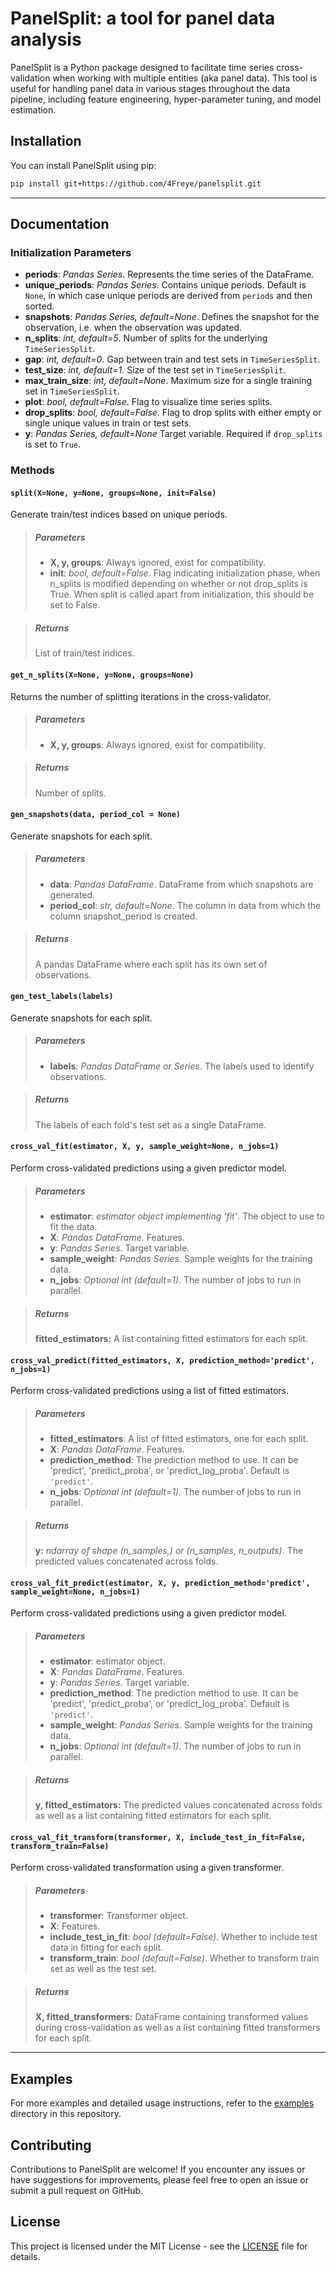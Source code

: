 # PanelSplit: a tool for panel data analysis

PanelSplit is a Python package designed to facilitate time series cross-validation when working with multiple entities (aka panel data). This tool is useful for handling panel data in various stages throughout the data pipeline, including feature engineering, hyper-parameter tuning, and model estimation.

## Installation

You can install PanelSplit using pip:

```bash
pip install git+https://github.com/4Freye/panelsplit.git
```
---

## Documentation

### Initialization Parameters
- **periods**: *Pandas Series*. Represents the time series of the DataFrame.
- **unique_periods**: *Pandas Series*. Contains unique periods. Default is `None`, in which case unique periods are derived from `periods` and then sorted.
- **snapshots**: *Pandas Series, default=None*. Defines the snapshot for the observation, i.e. when the observation was updated.
- **n_splits**: *int, default=5*. Number of splits for the underlying `TimeSeriesSplit`.
- **gap**: *int, default=0*. Gap between train and test sets in `TimeSeriesSplit`.
- **test_size**: *int, default=1*. Size of the test set in `TimeSeriesSplit`.
- **max_train_size**: *int, default=None*. Maximum size for a single training set in `TimeSeriesSplit`.
- **plot**: *bool, default=False*. Flag to visualize time series splits.
- **drop_splits**: *bool, default=False*. Flag to drop splits with either empty or single unique values in train or test sets.
- **y**: *Pandas Series, default=None* Target variable. Required if `drop_splits` is set to `True`.

### Methods

#### `split(X=None, y=None, groups=None, init=False)`
Generate train/test indices based on unique periods.

  > ##### Parameters
  > - **X, y, groups**: Always ignored, exist for compatibility.
  > - **init**: *bool, default=False*. Flag indicating initialization phase, when n_splits is modified depending on whether or not drop_splits is True. When split is called apart from initialization, this should be set to False.

  > ##### Returns
  > List of train/test indices.

#### `get_n_splits(X=None, y=None, groups=None)`
Returns the number of splitting iterations in the cross-validator.

  > ##### Parameters
  > - **X, y, groups**: Always ignored, exist for compatibility.
  
  > ##### Returns
  > Number of splits.

#### `gen_snapshots(data, period_col = None)`
Generate snapshots for each split.

  > ##### Parameters
  > - **data**:  *Pandas DataFrame*. DataFrame from which snapshots are generated.
  > - **period_col**: *str, default=None*. The column in data from which the column snapshot_period is created.

  > ##### Returns
  > A pandas DataFrame where each split has its own set of observations.

#### `gen_test_labels(labels)`
Generate snapshots for each split.

  > ##### Parameters
  > - **labels**:  *Pandas DataFrame or Series*. The labels used to identify observations.

  > ##### Returns
  > The labels of each fold's test set as a single DataFrame.

#### `cross_val_fit(estimator, X, y, sample_weight=None, n_jobs=1)`
Perform cross-validated predictions using a given predictor model.
  
  > ##### Parameters
  > - **estimator**: *estimator object implementing ‘fit’*. The object to use to fit the data.
  > - **X**: *Pandas DataFrame*. Features.
  > - **y**: *Pandas Series*. Target variable.
  > - **sample_weight**: *Pandas Series*. Sample weights for the training data.
  > - **n_jobs**: *Optional int (default=1)*. The number of jobs to run in parallel.
  
  > ##### Returns
  > **fitted_estimators:** A list containing fitted estimators for each split.

#### `cross_val_predict(fitted_estimators, X, prediction_method='predict', n_jobs=1)`
Perform cross-validated predictions using a list of fitted estimators.
  
  > ##### Parameters
  > - **fitted_estimators**: A list of fitted estimators, one for each split.
  > - **X**: *Pandas DataFrame*. Features.
  > - **prediction_method**: The prediction method to use. It can be 'predict', 'predict_proba', or 'predict_log_proba'. Default is `'predict'`.
  > - **n_jobs**: *Optional int (default=1)*. The number of jobs to run in parallel.

  > ##### Returns
  > **y:** *ndarray of shape (n_samples,) or (n_samples, n_outputs)*. The predicted values concatenated across folds.

#### `cross_val_fit_predict(estimator, X, y, prediction_method='predict', sample_weight=None, n_jobs=1)`
Perform cross-validated predictions using a given predictor model.
  
  > ##### Parameters
  > - **estimator**: estimator object.
  > - **X**: *Pandas DataFrame*. Features.
  > - **y**: *Pandas Series*. Target variable.
  > - **prediction_method**: The prediction method to use. It can be 'predict', 'predict_proba', or 'predict_log_proba'. Default is `'predict'`.
  > - **sample_weight**: *Pandas Series*. Sample weights for the training data.
  > - **n_jobs**: *Optional int (default=1)*. The number of jobs to run in parallel.
  
  > ##### Returns
  > **y, fitted_estimators:** The predicted values concatenated across folds as well as a list containing fitted estimators for each split.

#### `cross_val_fit_transform(transformer, X, include_test_in_fit=False, transform_train=False)`
Perform cross-validated transformation using a given transformer.

> ##### Parameters
> - **transformer**: Transformer object.
> - **X**: Features.
> - **include_test_in_fit**: *bool (default=False)*. Whether to include test data in fitting for each split.
> - **transform_train**: *bool (default=False)*. Whether to transform train set as well as the test set.

> ##### Returns
> **X, fitted_transformers:** DataFrame containing transformed values during cross-validation as well as a list containing fitted transformers for each split.

---

## Examples

For more examples and detailed usage instructions, refer to the [examples](examples) directory in this repository.

## Contributing

Contributions to PanelSplit are welcome! If you encounter any issues or have suggestions for improvements, please feel free to open an issue or submit a pull request on GitHub.

## License

This project is licensed under the MIT License - see the [LICENSE](LICENSE) file for details.